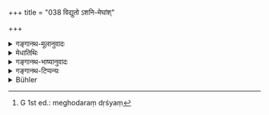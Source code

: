 +++
title = "038 विद्युतो ऽशनि-मेघांश्"

+++

<details><summary>गङ्गानथ-मूलानुवादः</summary>

[They called into being] Lightnings, Hails, Clouds, Vertical Phosphorescence, Rainbows, Meteors, Portentous Sounds, Comets, and Stars of varying magnitudes.—(38)
</details>

<details><summary>मेधातिथिः</summary>

मेघोदरदृश्यं[^८४] मध्यमं ज्योतिर् **विद्युद्** उच्यते । यस्यास् तडित्सौदामिनीत्यादयः पर्याया विशेषाश्रयाः । **अशनिः** शिलाभूता हिमकणिका सूक्ष्मदृश्यश् च वर्षधारादिवत् पतन्त्यो वेगवद् वातप्रेरिताः सस्यादिविनाशिन्य उच्यन्ते । **मेघा** अभ्रोदकमरुज्ज्योतिःसंघाता आन्तरिक्षाः । **रोहितं** दण्डाकारम् अन्तरिक्षे नीललोहितरूपं कदाचित् दृश्यते । आदित्यमण्डललग्नं कदाचित्, कदाचित् प्रदेशान्तरे ऽपि । तस्यैव विशेष **इन्द्रधनुः** । वक्रत्वं धनुराकारताधिकास्य । **उल्का** संध्याप्रदोषादौ विसारिप्रभाण्य् उत्पाते दिक्षु पतन्ति यानि ज्योतींषि दृश्यन्ते । **निर्घातः** भूम्यन्तरिक्ष उत्पातशब्धः । **केतव** उत्पाते दृश्यमानानि शिखावन्ति ज्योतींषि प्रसिद्धानि । अन्यान्य् अपि ध्रुवागस्त्यारुन्धतीप्रभृतीनि नानाप्रकाराणि ॥ १.३८ ॥


[^८४]:
     G 1st ed.: meghodaraṃ dṛśyaṃ
</details>

<details><summary>गङ्गानथ-भाष्यानुवादः</summary>

The semi-brilliant flash of light seen within the clouds is called ‘*lightning*,’ of which the other names are ‘*Sandāminī*’ and so forth, which are based upon certain peculiar characteristics;—‘*Hails*’— stone-like finely visible snow-particles, which, propelled by strong winds, fall like torrents of rain and destroy corns and other things;—‘*Clouds*,’ consist of the combination, in the atmosphere, of vapour, water, air and light;—‘*Vertical phosphorescence*,’ is an upright mass of violet-colon red luminous matter, occasionally visible in the sky; it is seen sometimes attached to the disc of the sun, and sometimes in other places also;—a particular Form of the same is called ‘*Rainbow*,’ which

differs from the former in being curved in the form of a bow;—‘*Meteors*,’ are those stars which are seen to fall as portents during twilights and at the advent of night, diffusing their brilliance all round;—‘*Portentous sounds*,’ are sounds emanating from the Earth or Sky, which are regarded as foreboding calamity;—‘*Comets*,’ the well-known stars with protruding crowns, seen during a public calamity;—as also various kinds of other stars, *Dhruva, Agastya, Arundhatī* and so forth.—(38)
</details>

<details><summary>गङ्गानथ-टिप्पन्यः</summary>

‘*Rohita*’—This is the name of the *violet* -coloured pillar of light that appears in the sky, in the manner of rainbows, generally attached to the solar disc, but sometimes in other parts of the sky also. Another name for it, according to Govindarāja, is ‘*śastrotpāta*’. Buhler says it is an imperfect
</details>

<details><summary>Bühler</summary>

038	Lightnings, thunderbolts and clouds, imperfect (rohita) and perfect rainbows, falling meteors, supernatural noises, comets, and heavenly lights of many kinds,
</details>
